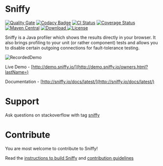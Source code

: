 Sniffy
============

[![Quality Gate](https://sonarqube.com/api/badges/gate?key=io.sniffy:sniffy-parent)](https://sonarqube.com/dashboard?id=io.sniffy%3Asniffy-parent)
[![Codacy Badge](https://api.codacy.com/project/badge/grade/ec48f442755f4df5b62bf3bcba3a2246)](https://www.codacy.com/app/sniffy/sniffy)
[![CI Status](https://travis-ci.org/sniffy/sniffy.svg?branch=master)](https://travis-ci.org/sniffy/sniffy)
[![Coverage Status](https://coveralls.io/repos/sniffy/sniffy/badge.png?branch=master)](https://coveralls.io/r/sniffy/sniffy?branch=master)
[![Maven Central](https://maven-badges.herokuapp.com/maven-central/io.sniffy/sniffy/badge.svg?style=flat)](https://maven-badges.herokuapp.com/maven-central/io.sniffy/sniffy)
[![Download](https://api.bintray.com/packages/sniffy/sniffy/sniffy/images/download.svg) ](https://bintray.com/sniffy/sniffy/sniffy/_latestVersion)
[![License](http://img.shields.io/:license-mit-blue.svg?style=flat)](http://badges.mit-license.org)

Sniffy is a Java profiler which shows the results directly in your browser.
It also brings profiling to your unit (or rather component) tests and allows you to disable certain outgoing connections for fault-tolerance testing.


![RecordedDemo](http://sniffy.io/demo.gif)

Live Demo - [http://demo.sniffy.io/](http://demo.sniffy.io/owners.html?lastName=)

Documentation - [http://sniffy.io/docs/latest/](http://sniffy.io/docs/latest/)

Support
============
Ask questions on stackoverflow with tag [sniffy](http://stackoverflow.com/questions/tagged/sniffy)

Contribute
============
You are most welcome to contribute to Sniffy!

Read the [instructions to build Sniffy](https://github.com/sniffy/sniffy/wiki/Building-Sniffy) and [contribution guidelines](https://github.com/sniffy/sniffy/blob/master/CONTRIBUTING.md)
